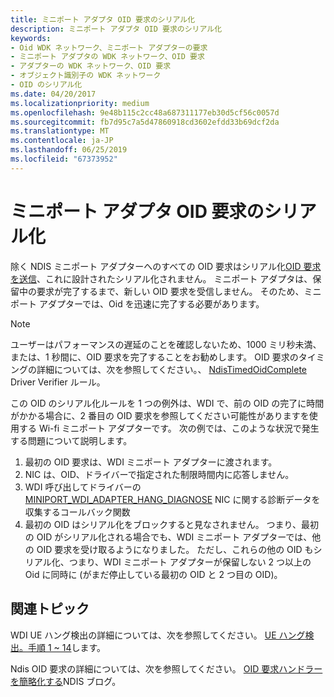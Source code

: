 ```yaml
---
title: ミニポート アダプタ OID 要求のシリアル化
description: ミニポート アダプタ OID 要求のシリアル化
keywords:
- Oid WDK ネットワーク、ミニポート アダプターの要求
- ミニポート アダプタの WDK ネットワーク、OID 要求
- アダプターの WDK ネットワーク、OID 要求
- オブジェクト識別子の WDK ネットワーク
- OID のシリアル化
ms.date: 04/20/2017
ms.localizationpriority: medium
ms.openlocfilehash: 9e48b115c2cc48a687311177eb30d5cf56c0057d
ms.sourcegitcommit: fb7d95c7a5d47860918cd3602efdd33b69dcf2da
ms.translationtype: MT
ms.contentlocale: ja-JP
ms.lasthandoff: 06/25/2019
ms.locfileid: "67373952"
---
```

# <a name="miniport-adapter-oid-request-serialization"></a>ミニポート アダプタ OID 要求のシリアル化

除く NDIS ミニポート アダプターへのすべての OID 要求はシリアル化[OID 要求を送信](miniport-adapter-direct-oid-requests.md)、これに設計されたシリアル化されません。 ミニポート アダプタは、保留中の要求が完了するまで、新しい OID 要求を受信しません。 そのため、ミニポート アダプターでは、Oid を迅速に完了する必要があります。

>[!NOTE]
> ユーザーはパフォーマンスの遅延のことを確認しないため、1000 ミリ秒未満、または、1 秒間に、OID 要求を完了することをお勧めします。 OID 要求のタイミングの詳細については、次を参照してください。、 [NdisTimedOidComplete](https://docs.microsoft.com/windows-hardware/drivers/devtest/ndis-ndistimedoidcomplete) Driver Verifier ルール。

この OID のシリアル化ルールを 1 つの例外は、WDI で、前の OID の完了に時間がかかる場合に、2 番目の OID 要求を参照してください可能性がありますを使用する Wi-fi ミニポート アダプターです。 次の例では、このような状況で発生する問題について説明します。

1. 最初の OID 要求は、WDI ミニポート アダプターに渡されます。
2. NIC は、OID、ドライバーで指定された制限時間内に応答しません。
3. WDI 呼び出してドライバーの[MINIPORT_WDI_ADAPTER_HANG_DIAGNOSE](https://docs.microsoft.com/windows-hardware/drivers/ddi/content/dot11wdi/nc-dot11wdi-miniport_wdi_adapter_hang_diagnose) NIC に関する診断データを収集するコールバック関数
4. 最初の OID はシリアル化をブロックすると見なされません。 つまり、最初の OID がシリアル化される場合でも、WDI ミニポート アダプターでは、他の OID 要求を受け取るようになりました。 ただし、これらの他の OID もシリアル化、つまり、WDI ミニポート アダプターが保留しない 2 つ以上の Oid に同時に (がまだ停止している最初の OID と 2 つ目の OID)。

## <a name="related-topics"></a>関連トピック

WDI UE ハング検出の詳細については、次を参照してください。 [UE ハング検出。手順 1 ~ 14](https://docs.microsoft.com/windows-hardware/drivers/network/wdi-ue-hang-detection--step-1-to-step-14)します。

Ndis OID 要求の詳細については、次を参照してください。 [OID 要求ハンドラーを簡略化する](https://go.microsoft.com/fwlink/p/?linkid=846658)NDIS ブログ。

